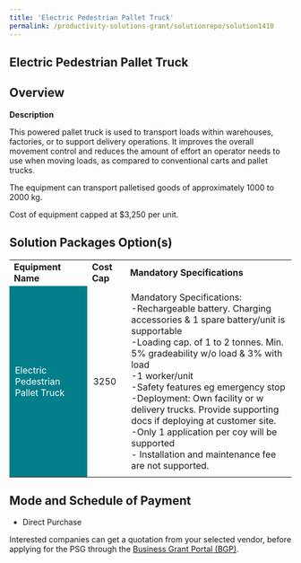 ```yaml
---
title: 'Electric Pedestrian Pallet Truck'
permalink: /productivity-solutions-grant/solutionrepo/solution1410
---
```


## Electric Pedestrian Pallet Truck

## Overview

**Description**

This powered pallet truck is used to transport loads within warehouses, factories, or to support delivery operations. It improves the overall movement control and reduces the amount of effort an operator needs to use when moving loads, as compared to conventional carts and pallet trucks.

The equipment can transport palletised goods of approximately 1000 to 2000 kg.

Cost of equipment capped at $3,250 per unit. 

## Solution Packages Option(s)

<table>
<tr>
<td><b>Equipment Name</b></td>
<td><b>Cost Cap</b></td>
<td><b>Mandatory Specifications</b></td>
</tr>
<tr>
<td style='padding: 10px; background-color: #037E8A; color: #FFFFFF;'>Electric Pedestrian Pallet Truck</td>
<td style='padding: 10px;'>3250</td>
<td style='padding: 10px;'>Mandatory Specifications:<br>-Rechargeable battery. Charging accessories & 1 spare battery/unit is supportable<br>-Loading cap. of 1 to 2 tonnes. Min. 5% gradeability w/o load & 3% with load<br>-1 worker/unit<br>-Safety features eg emergency stop<br>-Deployment: Own facility or w delivery trucks. Provide supporting docs if deploying at customer site.<br>-Only 1 application per coy will be supported<br>- Installation and maintenance fee are not supported.</td>
</tr>
</table>

## Mode and Schedule of Payment

 - Direct Purchase

Interested companies can get a quotation from your selected vendor, before applying for the PSG through the <a href='https://www.businessgrants.gov.sg/' target='_blank' rel='noopener'>Business Grant Portal (BGP)</a>.

<script src="/jquery/resize-tables.js"></script>
